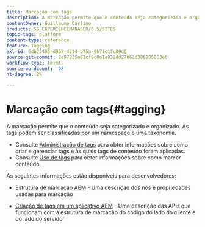 ```yaml
---
title: Marcação com tags
description: A marcação permite que o conteúdo seja categorizado e organizado
contentOwner: Guillaume Carlino
products: SG_EXPERIENCEMANAGER/6.5/SITES
topic-tags: platform
content-type: reference
feature: Tagging
exl-id: 6db75405-d957-4714-b75a-9b71c17c89d6
source-git-commit: 2a97935a81cf9c0a1a832dd27b62d388805863e0
workflow-type: tm+mt
source-wordcount: '98'
ht-degree: 2%

---
```


# Marcação com tags{#tagging}

A marcação permite que o conteúdo seja categorizado e organizado. As tags podem ser classificadas por um namespace e uma taxonomia.

* Consulte [Administração de tags](/help/sites-administering/tags.md) para obter informações sobre como criar e gerenciar tags e às quais tags de conteúdo foram aplicadas.
* Consulte [Uso de tags](/help/sites-authoring/tags.md) para obter informações sobre como marcar conteúdo.

As seguintes informações estão disponíveis para desenvolvedores:

* [Estrutura de marcação AEM](/help/sites-developing/framework.md) - Uma descrição dos nós e propriedades usadas para marcação

* [Criação de tags em um aplicativo AEM](/help/sites-developing/building.md) - Uma descrição das APIs que funcionam com a estrutura de marcação do código do lado do cliente e do lado do servidor
